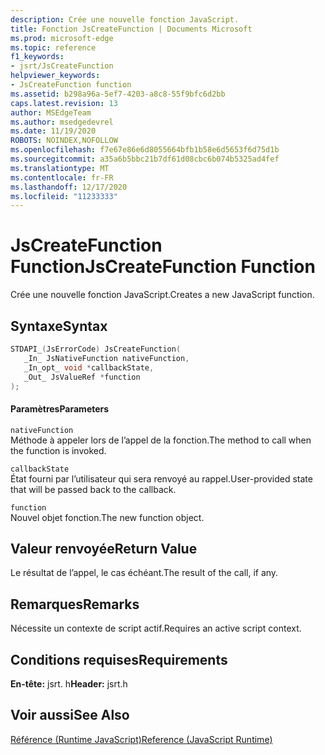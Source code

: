 ```yaml
---
description: Crée une nouvelle fonction JavaScript.
title: Fonction JsCreateFunction | Documents Microsoft
ms.prod: microsoft-edge
ms.topic: reference
f1_keywords:
- jsrt/JsCreateFunction
helpviewer_keywords:
- JsCreateFunction function
ms.assetid: b298a96a-5ef7-4203-a8c8-55f9bfc6d2bb
caps.latest.revision: 13
author: MSEdgeTeam
ms.author: msedgedevrel
ms.date: 11/19/2020
ROBOTS: NOINDEX,NOFOLLOW
ms.openlocfilehash: f7e67e86e6d8055664bfb1b58e6d5653f6d75d1b
ms.sourcegitcommit: a35a6b5bbc21b7df61d08cbc6b074b5325ad4fef
ms.translationtype: MT
ms.contentlocale: fr-FR
ms.lasthandoff: 12/17/2020
ms.locfileid: "11233333"
---
```

# <span data-ttu-id="f1dae-103">JsCreateFunction Function</span><span class="sxs-lookup"><span data-stu-id="f1dae-103">JsCreateFunction Function</span></span>

<span data-ttu-id="f1dae-104">Crée une nouvelle fonction JavaScript.</span><span class="sxs-lookup"><span data-stu-id="f1dae-104">Creates a new JavaScript function.</span></span>
  
## <span data-ttu-id="f1dae-105">Syntaxe</span><span class="sxs-lookup"><span data-stu-id="f1dae-105">Syntax</span></span>  
  
```cpp  
STDAPI_(JsErrorCode) JsCreateFunction(  
   _In_ JsNativeFunction nativeFunction,  
   _In_opt_ void *callbackState,  
   _Out_ JsValueRef *function  
);  
```  
  
#### <span data-ttu-id="f1dae-106">Paramètres</span><span class="sxs-lookup"><span data-stu-id="f1dae-106">Parameters</span></span>  
 `nativeFunction`  
 <span data-ttu-id="f1dae-107">Méthode à appeler lors de l’appel de la fonction.</span><span class="sxs-lookup"><span data-stu-id="f1dae-107">The method to call when the function is invoked.</span></span>  
  
 `callbackState`  
 <span data-ttu-id="f1dae-108">État fourni par l’utilisateur qui sera renvoyé au rappel.</span><span class="sxs-lookup"><span data-stu-id="f1dae-108">User-provided state that will be passed back to the callback.</span></span>  
  
 `function`  
 <span data-ttu-id="f1dae-109">Nouvel objet fonction.</span><span class="sxs-lookup"><span data-stu-id="f1dae-109">The new function object.</span></span>  
  
## <span data-ttu-id="f1dae-110">Valeur renvoyée</span><span class="sxs-lookup"><span data-stu-id="f1dae-110">Return Value</span></span>  
 <span data-ttu-id="f1dae-111">Le résultat de l’appel, le cas échéant.</span><span class="sxs-lookup"><span data-stu-id="f1dae-111">The result of the call, if any.</span></span>  
  
## <span data-ttu-id="f1dae-112">Remarques</span><span class="sxs-lookup"><span data-stu-id="f1dae-112">Remarks</span></span>  
 <span data-ttu-id="f1dae-113">Nécessite un contexte de script actif.</span><span class="sxs-lookup"><span data-stu-id="f1dae-113">Requires an active script context.</span></span>  
  
## <span data-ttu-id="f1dae-114">Conditions requises</span><span class="sxs-lookup"><span data-stu-id="f1dae-114">Requirements</span></span>  
 <span data-ttu-id="f1dae-115">**En-tête:** jsrt. h</span><span class="sxs-lookup"><span data-stu-id="f1dae-115">**Header:** jsrt.h</span></span>  
  
## <span data-ttu-id="f1dae-116">Voir aussi</span><span class="sxs-lookup"><span data-stu-id="f1dae-116">See Also</span></span>  
 [<span data-ttu-id="f1dae-117">Référence (Runtime JavaScript)</span><span class="sxs-lookup"><span data-stu-id="f1dae-117">Reference (JavaScript Runtime)</span></span>](../chakra-hosting/reference-javascript-runtime.md)
